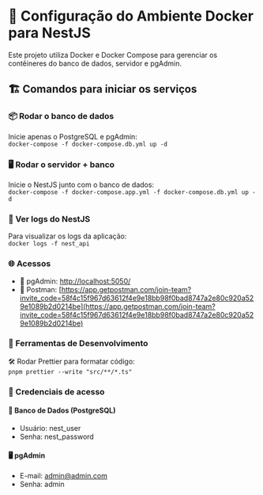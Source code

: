 # 🚀 Configuração do Ambiente Docker para NestJS

Este projeto utiliza Docker e Docker Compose para gerenciar os contêineres do banco de dados, servidor e pgAdmin.

## 🏗 Comandos para iniciar os serviços
### 📦 Rodar o banco de dados
Inicie apenas o PostgreSQL e pgAdmin:<br>
``docker-compose -f docker-compose.db.yml up -d``


### 🖥 Rodar o servidor + banco
Inicie o NestJS junto com o banco de dados:<br>
``docker-compose -f docker-compose.app.yml -f docker-compose.db.yml up -d``


### 📜 Ver logs do NestJS
Para visualizar os logs da aplicação:<br>
``docker logs -f nest_api``



### 🌐 Acessos
- 🔗 pgAdmin: [http://localhost:5050/](http://localhost:5050/)
- 🔗 Postman: [https://app.getpostman.com/join-team?invite_code=58f4c15f967d63612f4e9e18bb98f0bad8747a2e80c920a529e1089b2d0214be](https://app.getpostman.com/join-team?invite_code=58f4c15f967d63612f4e9e18bb98f0bad8747a2e80c920a529e1089b2d0214be)

### 🔧 Ferramentas de Desenvolvimento
🛠 Rodar Prettier para formatar código:<br>
``pnpm prettier --write "src/**/*.ts"``



### 🔑 Credenciais de acesso

#### 🏦 Banco de Dados (PostgreSQL)
- Usuário: nest_user
- Senha: nest_password

#### 🖥 pgAdmin
- E-mail: admin@admin.com
- Senha: admin


